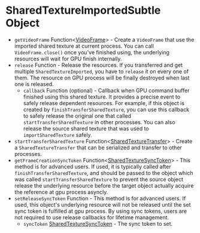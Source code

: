 # SharedTextureImportedSubtle Object

* `getVideoFrame` Function\<[VideoFrame](https://developer.mozilla.org/en-US/docs/Web/API/VideoFrame)\> - Create a `VideoFrame` that use the imported shared texture at current process. You can call `VideoFrame.close()` once you've finished using, the underlying resources will wait for GPU finish internally.
* `release` Function - Release the resources. If you transferred and get multiple `SharedTextureImported`, you have to `release` it on every one of them. The resource on GPU process will be finally destroyed when last one is released.
  * `callback` Function (optional) - Callback when GPU command buffer finished using this shared texture. It provides a precise event to safely release dependent resources. For example, if this object is created by `finishTransferSharedTexture`, you can use this callback to safely release the original one that called `startTransferSharedTexture` in other processes. You can also release the source shared texture that was used to `importSharedTexture` safely.
* `startTransferSharedTexture` Function\<[SharedTextureTransfer](shared-texture-transfer.md)\> - Create a `SharedTextureTransfer` that can be serialized and transfer to other processes.
* `getFrameCreationSyncToken` Function\<[SharedTextureSyncToken](shared-texture-sync-token.md)\> - This method is for advanced users. If used, it is typically called after `finishTransferSharedTexture`, and should be passed to the object which was called `startTransferSharedTexture` to prevent the source object release the underlying resource before the target object actually acquire the reference at gpu process asyncly.
* `setReleaseSyncToken` Function - This method is for advanced users. If used, this object's underlying resource will not be released until the set sync token is fulfilled at gpu process. By using sync tokens, users are not required to use release callbacks for lifetime management.
  * `syncToken` [SharedTextureSyncToken](shared-texture-sync-token.md) - The sync token to set.
